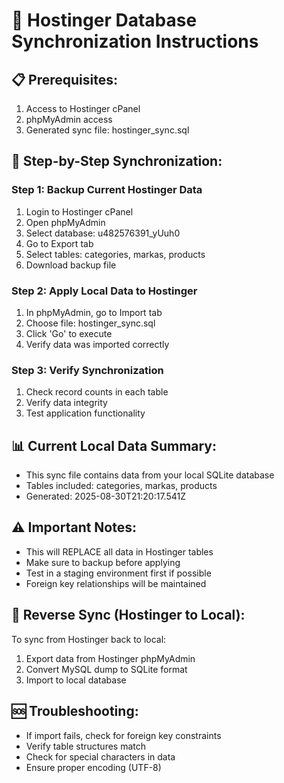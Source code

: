 # 🔄 Hostinger Database Synchronization Instructions

## 📋 Prerequisites:
1. Access to Hostinger cPanel
2. phpMyAdmin access
3. Generated sync file: hostinger_sync.sql

## 🔧 Step-by-Step Synchronization:

### Step 1: Backup Current Hostinger Data
1. Login to Hostinger cPanel
2. Open phpMyAdmin
3. Select database: u482576391_yUuh0
4. Go to Export tab
5. Select tables: categories, markas, products
6. Download backup file

### Step 2: Apply Local Data to Hostinger
1. In phpMyAdmin, go to Import tab
2. Choose file: hostinger_sync.sql
3. Click 'Go' to execute
4. Verify data was imported correctly

### Step 3: Verify Synchronization
1. Check record counts in each table
2. Verify data integrity
3. Test application functionality

## 📊 Current Local Data Summary:
- This sync file contains data from your local SQLite database
- Tables included: categories, markas, products
- Generated: 2025-08-30T21:20:17.541Z

## ⚠️ Important Notes:
- This will REPLACE all data in Hostinger tables
- Make sure to backup before applying
- Test in a staging environment first if possible
- Foreign key relationships will be maintained

## 🔄 Reverse Sync (Hostinger to Local):
To sync from Hostinger back to local:
1. Export data from Hostinger phpMyAdmin
2. Convert MySQL dump to SQLite format
3. Import to local database

## 🆘 Troubleshooting:
- If import fails, check for foreign key constraints
- Verify table structures match
- Check for special characters in data
- Ensure proper encoding (UTF-8)
